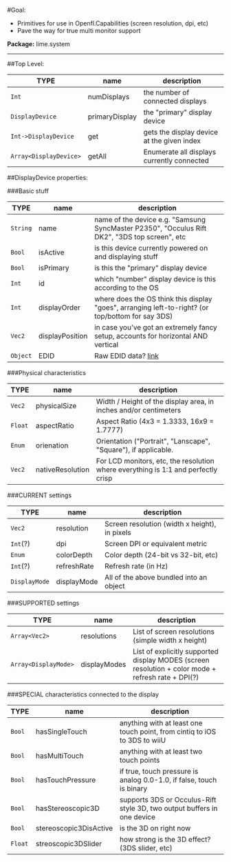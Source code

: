 #Goal:

* Primitives for use in Openfl.Capabilities (screen resolution, dpi, etc)
* Pave the way for true multi monitor support

**Package:** lime.system

---------------------

##Top Level:

TYPE   | name            | description 
-------|-----------------|-------------
 `Int` | numDisplays | the number of connected displays
 `DisplayDevice` | primaryDisplay | the "primary" display device
 `Int->DisplayDevice` | get | gets the display device at the given index
 `Array<DisplayDevice>` | getAll | Enumerate all displays currently connected 
 
##DisplayDevice properties:
 
###Basic stuff
  
 TYPE   | name            | description 
 -------|-----------------|-------------
 `String` | name          | name of the device e.g. "Samsung SyncMaster P2350", "Occulus Rift DK2", "3DS top screen", etc
 `Bool` | isActive        | is this device currently powered on and displaying stuff
 `Bool` | isPrimary       | is this the "primary" display device
 `Int`  | id              | which "number" display device is this according to the OS
 `Int`  | displayOrder    | where does the OS think this display "goes", arranging left-to-right? (or top/bottom for say 3DS)
 `Vec2` | displayPosition | in case you've got an extremely fancy setup, accounts for horizontal AND vertical
 `Object` | EDID | Raw EDID data? [link](https://en.wikipedia.org/wiki/Extended_Display_Identification_Data)

###Physical characteristics
 
  TYPE   | name         | description 
 --------|--------------|-------------
  `Vec2` | physicalSize | Width / Height of the display area, in inches and/or centimeters 
  `Float`| aspectRatio  | Aspect Ratio (4x3 = 1.3333, 16x9 = 1.7777) 
  `Enum` | orienation   | Orientation ("Portrait", "Lanscape", "Square"), if applicable. 
  `Vec2` | nativeResolution | For LCD monitors, etc, the resolution where everything is 1:1 and perfectly crisp
  
###CURRENT settings
  
 TYPE   | name            | description
 -------|-----------------|-------------
 `Vec2`   | resolution  | Screen resolution (width x height), in pixels
 `Int`(?) | dpi         | Screen DPI or equivalent metric
 `Enum`   | colorDepth  | Color depth (24-bit vs 32-bit, etc)
 `Int`(?) | refreshRate | Refresh rate (in Hz)
 `DisplayMode` | displayMode | All of the above bundled into an object
  
###SUPPORTED settings
  
TYPE   | name            | description
-------|-----------------|------------
`Array<Vec2>` | resolutions | List of screen resolutions (simple width x height)
`Array<DisplayMode>` | displayModes | List of explicitly supported display MODES (screen resolution + color mode + refresh rate + DPI(?)
  
###SPECIAL characteristics connected to the display
  
TYPE   | name           | description
-------|----------------|-----------------
`Bool` | hasSingleTouch          | anything with at least one touch point, from cintiq to iOS to 3DS to wiiU |
`Bool` | hasMultiTouch           | anything with at least two touch points
`Bool` | hasTouchPressure        | if true, touch pressure is analog 0.0-1.0, if false, touch is binary
`Bool` | hasStereoscopic3D       | supports 3DS or Occulus-Rift style 3D, two output buffers in one device
`Bool` | stereoscopic3DisActive  | is the 3D on right now
`Float` | streoscopic3DSlider    | how strong is the 3D effect? (3DS slider, etc)


